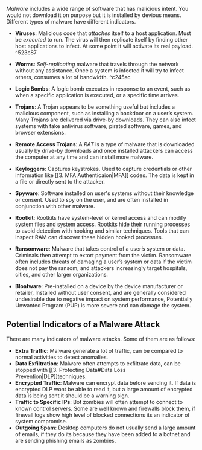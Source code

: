 *Malware* includes a wide range of software that has malicious intent. You would not download it on purpose but it is installed by devious means. Different types of malware have different indicators.

* **Viruses**: Malicious code that *attaches* itself to a host application. Must be *executed* to run. The virus will then replicate itself by finding other host applications to infect. At some point it will activate its real payload.
 ^523c87
* **Worms**: *Self-replicating* malware that travels through the network without any assistance. Once a system is infected it will try to infect others, consumes a lot of bandwidth.
 ^c245ac
* **Logic Bombs**: A logic bomb executes in response to an event, such as when a specific application is executed, or a specific time arrives.

* **Trojans**: A Trojan appears to be something useful but includes a malicious component, such as installing a backdoor on a user’s system. Many Trojans are delivered via drive-by downloads. They can also infect systems with fake antivirus software, pirated software, games, and browser extensions.

* **Remote Access Trojans**: A *RAT* is a type of malware that is downloaded usually by drive-by downloads and once installed attackers can access the computer at any time and can install more malware.

* **Keyloggers**: Captures keystrokes. Used to capture credentials or other information like [[3. MFA Authenticaion|MFA]] codes. The data is kept in a file or directly sent to the attacker.

* **Spyware**: Software installed on user's systems without their knowledge or consent. Used to spy on the user, and are often installed in conjunction with other malware. 

* **Rootkit**:  Rootkits have system-level or kernel access and can modify system files and system access. Rootkits hide their running processes to avoid detection with hooking and similar techniques. Tools that can inspect RAM can discover these hidden hooked processes.

* **Ransomware**: Malware that takes control of a user’s system or data. Criminals then attempt to extort payment from the victim. Ransomware often includes threats of damaging a user’s system or data if the victim does not pay the ransom, and attackers increasingly target hospitals, cities, and other larger organizations.

* **Bloatware**: Pre-installed on a device by the device manufacturer or retailer, Installed without user consent, and are generally considered undesirable due to negative impact on system performance, Potentially Unwanted Program (PUP) is more severe and can damage the system.

## Potential Indicators of a Malware Attack
There are many indicators of malware attacks. Some of them are as follows:

* **Extra Traffic**: Malware generate a lot of traffic, can be compared to normal activities to detect anomalies.
* **Data Exfiltration**: Malware often attempts to exfiltrate data, can be stopped with [[3. Protecting Data#Data Loss Prevention|DLP]]techniques. 
* **Encrypted Traffic**: Malware can encrypt data before sending it. If data is encrypted DLP wont be able to read it, but a large amount of encrypted data is being sent it should be a warning sign.
* **Traffic to Specific IPs**: Bot zombies will often attempt to connect to known control servers. Some are well known and firewalls block them, if firewall logs show high level of blocked connections its an indicator of system compromise.
* **Outgoing Spam**: Desktop computers do not usually send a large amount of emails, if they do its because they have been added to a botnet and are sending phishing emails as zombies. 